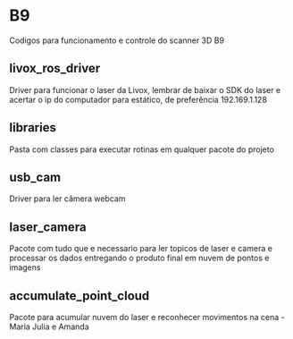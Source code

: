 # B9
Codigos para funcionamento e controle do scanner 3D B9

## livox_ros_driver
Driver para funcionar o laser da Livox, lembrar de baixar o SDK do laser e acertar o ip do computador para estático, de preferência 192.169.1.128

## libraries
Pasta com classes para executar rotinas em qualquer pacote do projeto

## usb_cam
Driver para ler câmera webcam

## laser_camera
Pacote com tudo que e necessario para ler topicos de laser e camera e processar os dados entregando o produto final em nuvem de pontos e imagens

## accumulate_point_cloud
Pacote para acumular nuvem do laser e reconhecer movimentos na cena - Maria Julia e Amanda
